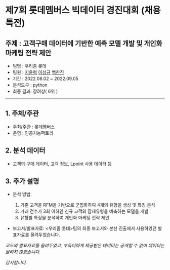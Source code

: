 # 제7회 롯데멤버스 빅데이터 경진대회 (채용 특전) 

## 주제 : 고객구매 데이터에 기반한 예측 모델 개발 및 개인화 마케팅 전략 제안

- 팀명 : 우리좀 롯데
- 팀원 : [지윤혁](https://github.com/JIYUNHYEOK) [이성규](https://github.com/kyuhub) [백찬진](https://github.com/Chanjinee)
- 기간 : 2022.06.02 ~ 2022.09.05
- 분석도구 : python
- 최종 결과: 장려상( 6위 )

-----------------------------------------------------------------------------------------

## 1. 주체/주관

- 주최/주관 : 롯데멤버스
- 운영 : 인공지능팩토리

## 2. 분석 데이터

- 고객의 구매 데이터, 고객 정보, Lpoint 사용 데이터 등

## 3. 추가 설명

- 분석 방법: 
  1) 기존 고객을 RFM을 기반으로 군집화하여 4개의 유형을 생성 및 특징 분석
  2) 거래 건수가 3회 이하인 신규 고객의 잠재유형을 예측하는 모델을 개발
  3) 유형별 특징을 분석하여 개인화 마케팅 전략 제안

- 보고서/발표자료: <우리좀 롯데>팀의 최종 보고서와 본선 진출에서 사용하였던 발표자료를 올려두었습니다.


*코드와 발표자료를 올려두었고, 부득이하게 제공받은 데이터는 공개할 수 없어 데이터는 올리지 않았습니다.*

*감사합니다.*
